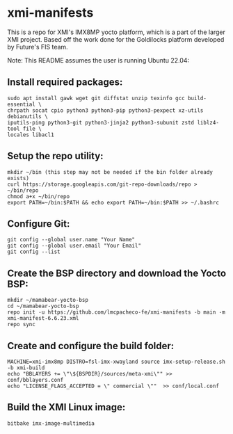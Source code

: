 # xmi-manifests
This is a repo for XMI's IMX8MP yocto platform, which is a part of the larger XMI project.
Based off the work done for the Goldilocks platform developed by Future's FIS team.

Note: This README assumes the user is running Ubuntu 22.04:

## Install required packages:
```
sudo apt install gawk wget git diffstat unzip texinfo gcc build-essential \
chrpath socat cpio python3 python3-pip python3-pexpect xz-utils debianutils \
iputils-ping python3-git python3-jinja2 python3-subunit zstd liblz4-tool file \
locales libacl1
```

## Setup the repo utility:
```
mkdir ~/bin (this step may not be needed if the bin folder already exists)
curl https://storage.googleapis.com/git-repo-downloads/repo > ~/bin/repo
chmod a+x ~/bin/repo
export PATH=~/bin:$PATH && echo export PATH=~/bin:$PATH >> ~/.bashrc
```
## Configure Git:
```
git config --global user.name "Your Name"
git config --global user.email "Your Email"
git config --list
```
## Create the BSP directory and download the Yocto BSP:
```
mkdir ~/mamabear-yocto-bsp
cd ~/mamabear-yocto-bsp
repo init -u https://github.com/lmcpacheco-fe/xmi-manifests -b main -m xmi-manifest-6.6.23.xml
repo sync
```
## Create and configure the build folder:
```
MACHINE=xmi-imx8mp DISTRO=fsl-imx-xwayland source imx-setup-release.sh -b xmi-build
echo "BBLAYERS += \"\${BSPDIR}/sources/meta-xmi\"" >> conf/bblayers.conf
echo "LICENSE_FLAGS_ACCEPTED = \" commercial \""  >> conf/local.conf
```

## Build the XMI Linux image:
```
bitbake imx-image-multimedia
```
